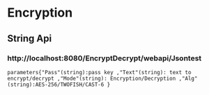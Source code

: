 # Encryption

## String Api
### http://localhost:8080/EncryptDecrypt/webapi/Jsontest
    parameters{"Pass"(string):pass key ,"Text"(string): text to encrypt/decrypt ,"Mode"(string): Encryption/Decryption ,"Alg"(string):AES-256/TWOFISH/CAST-6 }
   
